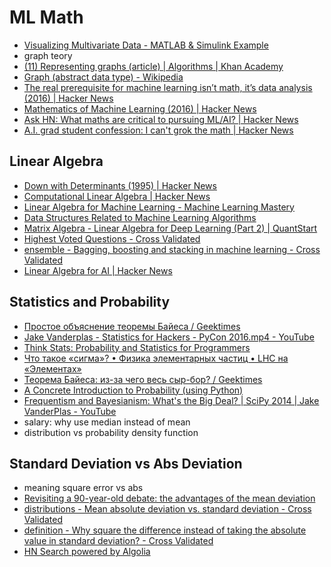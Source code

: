 # ML Math
- [Visualizing Multivariate Data - MATLAB & Simulink Example](https://www.mathworks.com/help/stats/examples/visualizing-multivariate-data.html)
- graph teory
- [(11) Representing graphs (article) | Algorithms | Khan Academy](https://www.khanacademy.org/computing/computer-science/algorithms/graph-representation/a/representing-graphs)
- [Graph (abstract data type) - Wikipedia](https://en.wikipedia.org/wiki/Graph_(abstract_data_type))
- [The real prerequisite for machine learning isn’t math, it’s data analysis (2016) | Hacker News](https://news.ycombinator.com/item?id=15155534)
- [Mathematics of Machine Learning (2016) | Hacker News](https://news.ycombinator.com/item?id=15146746)
- [Ask HN: What maths are critical to pursuing ML/AI? | Hacker News](https://news.ycombinator.com/item?id=15116379)
- [A.I. grad student confession: I can't grok the math | Hacker News](https://news.ycombinator.com/item?id=15680623)

## Linear Algebra
- [Down with Determinants (1995) | Hacker News](https://news.ycombinator.com/item?id=15863334)
- [Computational Linear Algebra | Hacker News](https://news.ycombinator.com/item?id=14830671)
- [Linear Algebra for Machine Learning - Machine Learning Mastery](https://machinelearningmastery.com/linear-algebra-machine-learning/)
- [Data Structures Related to Machine Learning Algorithms](https://blog.statsbot.co/data-structures-related-to-machine-learning-algorithms-5edf77c8bbf4)
- [Matrix Algebra - Linear Algebra for Deep Learning (Part 2) | QuantStart](https://www.quantstart.com/articles/matrix-algebra-linear-algebra-for-deep-learning-part-2)
- [Highest Voted Questions - Cross Validated](https://stats.stackexchange.com/questions?sort=votes)
- [ensemble - Bagging, boosting and stacking in machine learning - Cross Validated](https://stats.stackexchange.com/questions/18891/bagging-boosting-and-stacking-in-machine-learning)
- [Linear Algebra for AI | Hacker News](https://news.ycombinator.com/item?id=15262218)

## Statistics and Probability
- [Простое объяснение теоремы Байеса / Geektimes](https://geektimes.ru/post/296041/)
- [Jake Vanderplas - Statistics for Hackers - PyCon 2016.mp4 - YouTube](https://www.youtube.com/watch?v=Iq9DzN6mvYA)
- [Think Stats: Probability and Statistics for Programmers](http://greenteapress.com/thinkstats/)
- [Что такое «сигма»? • Физика элементарных частиц • LHC на «Элементах»](http://elementy.ru/LHC/HEP/study/errors/sigma)
- [Теорема Байеса: из-за чего весь сыр-бор? / Geektimes](https://geektimes.ru/post/290133/)
- [A Concrete Introduction to Probability (using Python)](http://nbviewer.jupyter.org/url/norvig.com/ipython/Probability.ipynb)
- [Frequentism and Bayesianism: What's the Big Deal? | SciPy 2014 | Jake VanderPlas - YouTube](https://www.youtube.com/watch?v=KhAUfqhLakw)
- salary: why use median instead of mean
- distribution vs probability density function

## Standard Deviation vs Abs Deviation
- meaning square error vs abs
- [Revisiting a 90-year-old debate: the advantages of the mean deviation](https://www.leeds.ac.uk/educol/documents/00003759.htm)
- [distributions - Mean absolute deviation vs. standard deviation - Cross Validated](https://stats.stackexchange.com/questions/81986/mean-absolute-deviation-vs-standard-deviation)
- [definition - Why square the difference instead of taking the absolute value in standard deviation? - Cross Validated](https://stats.stackexchange.com/questions/118/why-square-the-difference-instead-of-taking-the-absolute-value-in-standard-devia?noredirect=1&lq=1)
- [HN Search powered by Algolia](https://hn.algolia.com/?query=mean%20deviation&sort=byPopularity&prefix&page=0&dateRange=all&type=story)
